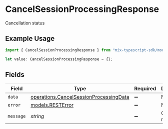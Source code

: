 # CancelSessionProcessingResponse

Cancellation status

## Example Usage

```typescript
import { CancelSessionProcessingResponse } from "mix-typescript-sdk/models/operations";

let value: CancelSessionProcessingResponse = {};
```

## Fields

| Field                                                                                            | Type                                                                                             | Required                                                                                         | Description                                                                                      |
| ------------------------------------------------------------------------------------------------ | ------------------------------------------------------------------------------------------------ | ------------------------------------------------------------------------------------------------ | ------------------------------------------------------------------------------------------------ |
| `data`                                                                                           | [operations.CancelSessionProcessingData](../../models/operations/cancelsessionprocessingdata.md) | :heavy_minus_sign:                                                                               | N/A                                                                                              |
| `error`                                                                                          | [models.RESTError](../../models/resterror.md)                                                    | :heavy_minus_sign:                                                                               | N/A                                                                                              |
| `message`                                                                                        | *string*                                                                                         | :heavy_minus_sign:                                                                               | Optional message                                                                                 |